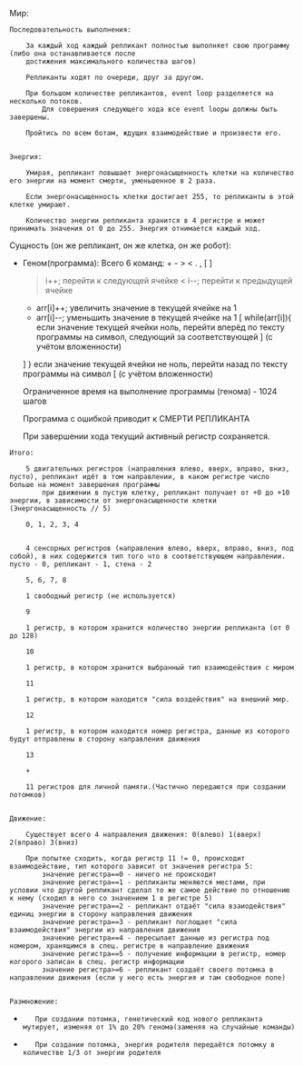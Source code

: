 Мир:


    Последовательность выполнения:
    
        За каждый ход каждый репликант полностью выполняет свою программу (либо она останавливается после 
        достижения максимального количества шагов)
        
        Репликанты ходят по очереди, друг за другом.

        При большом количестве репликантов, event loop разделяется на несколько потоков.
            Для совершения следующего хода все event loopы должны быть завершены.

        Пройтись по всем ботам, ждущих взаимодействие и произвести его.


    Энергия:

        Умирая, репликант повышает энергонасыщенность клетки на количество его энергии на момент смерти, уменьшенное в 2 раза.

        Если энергонасыщенность клетки достигает 255, то репликанты в этой клетке умирают.

        Количество энергии репликанта хранится в 4 регистре и может принимать значения от 0 до 255. Энергия отнимается каждый ход.




Сущность (он же репликант, он же клетка, он же робот):


+    Геном(программа):
        Всего 6 команд: + - > < . , [ ]

        >	i++;	перейти к следующей ячейке
        <	i--;	перейти к предыдущей ячейке
        +	arr[i]++;	увеличить значение в текущей ячейке на 1
        -	arr[i]--;	уменьшить значение в текущей ячейке на 1
        [	while(arr[i]){	если значение текущей ячейки ноль, перейти вперёд по тексту программы на символ, следующий за соответствующей ] (с учётом вложенности)

        ]	}	если значение текущей ячейки не ноль, перейти назад по тексту программы на символ [ (с учётом вложенности)


        Ограниченное время на выполнение программы (генома) - 1024 шагов

        Программа с ошибкой приводит к СМЕРТИ РЕПЛИКАНТА

        При завершении хода текущий активный регистр сохраняется.


    Итого:

        5 двигательных регистров (направления влево, вверх, вправо, вниз, пусто), репликант идёт в том направлении, в каком регистре число больше на момент завершения программы
            при движении в пустую клетку, репликант получает от +0 до +10 энергии, в зависимости от энергонасыщенности клетки (Энергонасыщенность // 5)   

        0, 1, 2, 3, 4         
        
        
        4 сенсорных регистров (направления влево, вверх, вправо, вниз, под собой), в них содержится тип того что в соответствующем направлении. пусто - 0, репликант - 1, стена - 2 

        5, 6, 7, 8

        1 свободный регистр (не используется)

        9

        1 регистр, в котором хранится количество энергии репликанта (от 0 до 128)

        10

        1 регистр, в котором хранится выбранный тип взаимодействия с миром

        11

        1 регистр, в котором находится "сила воздействия" на внешний мир.

        12

        1 регистр, в котором находится номер регистра, данные из которого будут отправлены в сторону направления движения

        13

        +

        11 регистров для личной памяти.(Частично передаются при создании потомков)

    
    Движение:

        Существует всего 4 направления движения: 0(влево) 1(вверх) 2(вправо) 3(вниз)

        При попытке сходить, когда регистр 11 != 0, происходит взаимодействие, тип которого зависит от значения регистра 5:
            значение регистра==0 - ничего не происходит
            значение регистра==1 - репликанты меняются местами, при условии что другой репликант сделал то же самое действие по отношению к нему (сходил в него со значением 1 в регистре 5)
            значение регистра==2 - репликант отдаёт "сила взаиодействия" единиц энергии в сторону направления движения
            значение регистра==3 - репликант поглощает "сила взаимодействия" энергии из направления движения
            значение регистра==4 - пересылает данные из регистра под номером, хранящимся в спец. регистре в направление движения
            значение регистра==5 - получение информации в регистр, номер когорого записан в спец. регистр информации
            значение регистра>=6 - репликант создаёт своего потомка в направлении движения (если у него есть энергия и там свободное поле)
        

    Размножение:
        
+        При создании потомка, генетический код нового репликанта мутирует, изменяя от 1% до 20% генома(заменяя на случайные команды)
+        При создании потомка, энергия родителя передаётся потомку в количестве 1/3 от энергии родителя



        
